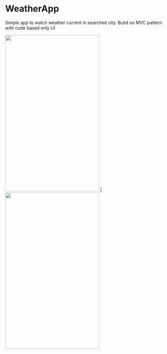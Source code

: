# WeatherApp
Simple app to watch weather current in searched city. Bulid on MVC pattern with code based only UI 

<img src="https://user-images.githubusercontent.com/87355480/155848588-361c9cb2-caa5-40cd-a15d-c08fca73bcb5.png" width="300" height="500"> | <img src="https://user-images.githubusercontent.com/87355480/155848590-95994473-f578-4343-8567-6447841fc202.png" width="300" height="500">
